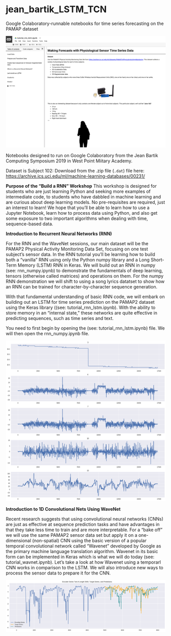 # jean_bartik_LSTM_TCN
Google Colaboratory-runnable notebooks for time series forecasting on the PAMAP dataset

![](screenshot.png)

Notebooks designed to run on Google Colaboratory from the Jean Bartik Computing Symposium 2019 in West Point Miitary Academy.

Dataset is Subject 102: Download from the .zip file (`.dat`) file here: https://archive.ics.uci.edu/ml/machine-learning-databases/00231/

<b>Purpose of the “Build a RNN” Workshop</b>
This workshop is designed for students who are just learning Python and seeking more examples of intermediate code, to students who have dabbled in machine learning and are curious about deep learning models.  No pre-requisites are required, just an interest to learn! We hope that you’ll be able to learn how to use a Jupyter Notebook, learn how to process data using Python, and also get some exposure to two important algorithms when dealing with time, sequence-based data. 

<b>Introduction to Recurrent Neural Networks (RNN)</b>

For the RNN and the WaveNet sessions, our main dataset will be the PAMAP2 Physical Activity Monitoring Data Set, focusing on one test subject’s sensor data. In the RNN tutorial you’ll be learning how to build both a “vanilla” RNN using only the Python numpy library and a Long Short-Term Memory (LSTM) RNN in Keras. We will build out an RNN in numpy (see: rnn_numpy.ipynb) to demonstrate the fundamentals of deep learning, tensors (otherwise called matrices) and operations on them. For the numpy RNN demonstration we will shift to using a song lyrics datatset to show how an RNN can be trained for character-by-character sequence generation. 

With that fundamental understanding of basic RNN code, we will embark on building out an LSTM for time series prediction on the PAMAP2 dataset using the Keras library ((see: tutorial_rnn_lstm.ipynb). With the ability to store memory in an “internal state,” these networks are quite effective in predicting sequences, such as time series and text. 

You need to first begin by opening the (see: tutorial_rnn_lstm.ipynb) file. We will then open the rnn_numpy.ipynb file.

![](walking_signal.png)

<b>Introduction to 1D Convolutional Nets Using WaveNet</b>

Recent research suggests that using convolutional neural networks (CNNs) are just as effective at sequence prediction tasks and have advantages in that they take less time to train and are more interpretable. For a “bake off” we will use the same PAMAP2 sensor data set but apply it on a one-dimensional (non-spatial) CNN using the basic version of a popular temporal convolutional network called “Wavenet” developed by Google as the primary machine language translation algorithm. Wavenet in its basic form can be implemented in Keras which is what we will do today (see: tutorial_wavnet.ipynb). Let’s take a look at how Wavenet using a temporarl CNN works in comparison to the LSTM. We will also introduce new ways to process the sensor data to prepare it for the CNN. 

![](stairs_wavenet.png)

